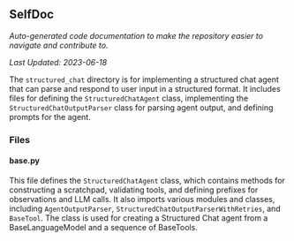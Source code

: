 <!--- START SELFDOC --->
## SelfDoc
_Auto-generated code documentation to make the repository easier to navigate and contribute to._

_Last Updated: 2023-06-18_

The `structured_chat` directory is for implementing a structured chat agent that can parse and respond to user input in a structured format. It includes files for defining the `StructuredChatAgent` class, implementing the `StructuredChatOutputParser` class for parsing agent output, and defining prompts for the agent.

### Files
#### base.py
This file defines the `StructuredChatAgent` class, which contains methods for constructing a scratchpad, validating tools, and defining prefixes for observations and LLM calls. It also imports various modules and classes, including `AgentOutputParser`, `StructuredChatOutputParserWithRetries`, and `BaseTool`. The class is used for creating a Structured Chat agent from a BaseLanguageModel and a sequence of BaseTools.

<!--- END SELFDOC --->